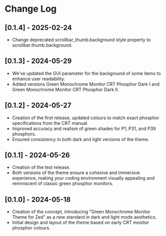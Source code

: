 # Change Log

## [0.1.4] - 2025-02-24

- Change deprecated scrollbar_thumb.background style property to scrollbar.thumb.background.

## [0.1.3] - 2024-05-29

- We've updated the GUI parameter for the background of some items to enhance user readability.
- Added versions Green Monochrome Monitor CRT Phosphor Dark I and Green Monochrome Monitor CRT Phosphor Dark II.

## [0.1.2] - 2024-05-27

- Creation of the first release, updated colours to match exact phosphor specifications from the CRT manual.
- Improved accuracy and realism of green shades for P1, P31, and P39 phosphors.
- Ensured consistency in both dark and light versions of the theme.

## [0.1.1] - 2024-05-26

- Creation of the test release.
- Both versions of the theme ensure a cohesive and immersive experience, making your coding environment visually appealing and reminiscent of classic green phosphor monitors.

## [0.1.0] - 2024-05-18

- Creation of the concept, introducing "Green Monochrome Monitor Theme for Zed" as a new standard in dark and light mode aesthetics.
- Initial design and layout of the theme based on early CRT monitor phosphor colours.
